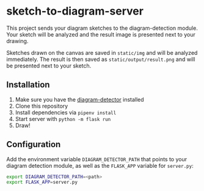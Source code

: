 # sketch-to-diagram-server

This project sends your diagram sketches to the diagram-detection module. Your sketch will be analyzed and the result image is presented next to your drawing.

Sketches drawn on the canvas are saved in ```static/img``` and will be analyzed immediately. The result is then saved as ```static/output/result.png``` and will be presented next to your sketch.

## Installation
1. Make sure you have the [diagram-detector](https://github.com/maxbehr/diagram-detection) installed
1. Clone this repository
1. Install dependencies via `pipenv install`
1. Start server with ```python -m flask run```
1. Draw!

## Configuration
Add the environment variable ```DIAGRAM_DETECTOR_PATH``` that points to your diagram detection module, as well as the ```FLASK_APP``` variable for ```server.py```:

```bash
export DIAGRAM_DETECTOR_PATH=<path>
export FLASK_APP=server.py
```